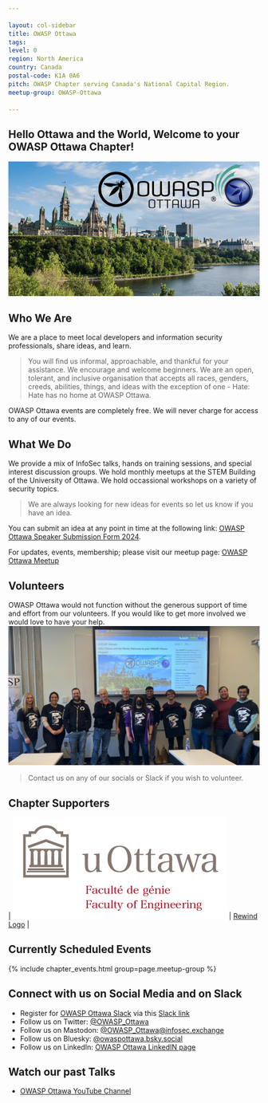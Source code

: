 ```yaml
---

layout: col-sidebar
title: OWASP Ottawa
tags: 
level: 0
region: North America
country: Canada
postal-code: K1A 0A6
pitch: OWASP Chapter serving Canada's National Capital Region.
meetup-group: OWASP-Ottawa

---
```


## Hello Ottawa and the World, Welcome to your OWASP Ottawa Chapter\!<br/> 

![OWASP Ottawa Image](assets/images/OWASPOttawa-meetup-image.png?raw=true)

## Who We Are

We are a place to meet local developers and information security professionals, share ideas, and learn.<br/>

> You will find us informal, approachable, and thankful for your assistance. We encourage and welcome beginners. We are an open, tolerant, and inclusive organisation that accepts all races, genders, creeds, abilities, things, and ideas with the exception of one - Hate: Hate has no home at OWASP Ottawa.<br/>

OWASP Ottawa events are completely free. We will never charge for access to any of our events.

## What We Do

We provide a mix of InfoSec talks, hands on training sessions, and special interest discussion groups. We hold monthly meetups at the STEM Building of the University of Ottawa. We hold occassional workshops on a variety of security topics.

> We are always looking for new ideas for events so let us know if you have an idea.

You can submit an idea at any point in time at the following link:
[OWASP Ottawa Speaker Submission Form 2024](https://forms.gle/KKGk33Xr9rkUhaNr5).<br/>

For updates, events, membership; please visit our meetup page: [OWASP Ottawa Meetup](https://www.meetup.com/OWASP-Ottawa/)<br/>

## Volunteers

OWASP Ottawa would not function without the generous support of time and effort from our volunteers. If you would like to get more involved we would love to have your help.
![OWASP Ottawa CTF Volunteers 2024](assets/images/OWASPOttawaCTF2024Volunteers.png?raw=true)

> Contact us on any of our socials or Slack if you wish to volunteer.

## Chapter Supporters

| ![UofO Logo](assets/images/UofOEngineeringLogo.png) | [Rewind Logo](assets/images/rewindlogo.png) |

## Currently Scheduled Events

{% include chapter_events.html group=page.meetup-group %}


## Connect with us on Social Media and on Slack

* Register for [OWASP Ottawa Slack](https://owaspottawa.slack.com/) via this [Slack link](https://join.slack.com/t/owaspottawa/shared_invite/zt-1to3abst2-uDTXE_jEp_ywp0H7fP2Lbw)
* Follow us on Twitter: [@OWASP_Ottawa](https://twitter.com/OWASP_Ottawa)
* Follow us on Mastodon: [@OWASP_Ottawa@infosec.exchange](https://infosec.exchange/@OWASP_Ottawa)
* Follow us on Bluesky: [@owaspottawa.bsky.social](https://bsky.app/profile/owaspottawa.bsky.social)
* Follow us on LinkedIn: [OWASP Ottawa LinkedIN page](https://www.linkedin.com/company/owasp-ottawa)

## Watch our past Talks

* [OWASP Ottawa YouTube Channel](https://www.youtube.com/@OWASP_Ottawa)

